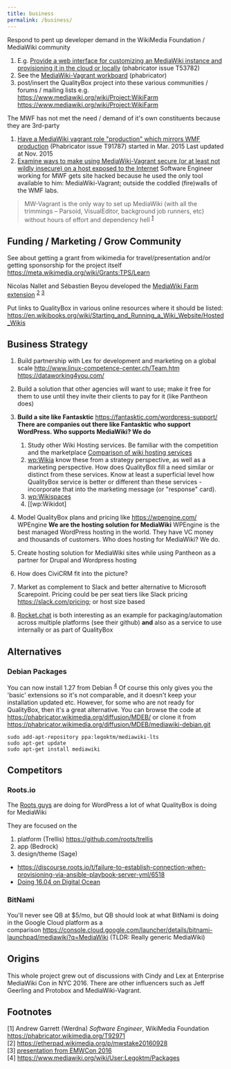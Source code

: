 ```yaml
---
title: business
permalink: /business/
---
```



Respond to pent up developer demand in the WikiMedia Foundation / MediaWiki community

1.  E.g. [Provide a web interface for customizing an MediaWiki instance and provisioning it in the cloud or locally](https://phabricator.wikimedia.org/T53782) (phabricator issue T53782)
2.  See the [MediaWiki-Vagrant workboard](https://phabricator.wikimedia.org/project/view/627/) (phabricator)
3.  post/insert the QualityBox project into these various communities / forums / mailing lists e.g. <https://www.mediawiki.org/wiki/Project:WikiFarm> <https://www.mediawiki.org/wiki/Project:WikiFarm>


The MWF has not met the need / demand of it's own constituents because they are 3rd-party

1.  [Have a MediaWiki vagrant role "production" which mirrors WMF production](https://phabricator.wikimedia.org/T91787) (Phabricator issue T91787) started in Mar. 2015 Last updated at Nov. 2015
2.  [Examine ways to make using MediaWiki-Vagrant secure (or at least not wildly insecure) on a host exposed to the Internet](https://phabricator.wikimedia.org/T92971) Software Engineer working for MWF gets site hacked because he used the only tool available to him: MediaWiki-Vagrant; outside the coddled (fire)walls of the WMF labs.

> MW-Vagrant is the only way to set up MediaWiki (with all the trimmings – Parsoid, VisualEditor, background job runners, etc) without hours of effort and dependency hell <sup>[1](#footnote1)</sup>


Funding / Marketing / Grow Community
------------------------------------


See about getting a grant from wikimedia for travel/presentation and/or getting sponsorship for the project itself <https://meta.wikimedia.org/wiki/Grants:TPS/Learn>


Nicolas Nallet and Sébastien Beyou developed the [MediaWiki Farm extension](/mw:Extension:MediaWikiFarm "wikilink") <sup>[2](#footnote2)</sup> <sup>[3](#footnote3)</sup>


Put links to QualityBox in various online resources where it should be listed: <https://en.wikibooks.org/wiki/Starting_and_Running_a_Wiki_Website/Hosted_Wikis>


Business Strategy
-----------------

1.  Build partnership with Lex for development and marketing on a global scale <http://www.linux-competence-center.ch/Team.htm> <https://dataworking4you.com/>
2.  Build a solution that other agencies will want to use; make it free for them to use until they invite their clients to pay for it (like Pantheon does)
3.  **Build a site like Fantasktic** <https://fantasktic.com/wordpress-support/> **There are companies out there like Fantasktic who support WordPress. Who supports MediaWiki? We do**
    1.  Study other Wiki Hosting services. Be familiar with the competition and the marketplace [Comparison of wiki hosting services](/wp:Comparison_of_wiki_hosting_services "wikilink")
    2.  [wp:Wikia](/wp:Wikia "wikilink") know these from a strategy perspective, as well as a marketing perspective. How does QualityBox fill a need similar or distinct from these services. Know at least a superficial level how QualityBox service is better or different than these services - incorporate that into the marketing message (or "response" card).
    3.  [wp:Wikispaces](/wp:Wikispaces "wikilink")
    4.  [[wp:Wikidot]

4.  Model QualityBox plans and pricing like <https://wpengine.com/> WPEngine **We are the hosting solution for MediaWiki** WPEngine is the best managed WordPress hosting in the world. They have VC money and thousands of customers. Who does hosting for MediaWiki? We do.
5.  Create hosting solution for MediaWiki sites while using Pantheon as a partner for Drupal and Wordpress hosting
6.  How does CiviCRM fit into the picture?
7.  Market as complement to Slack and better alternative to Microsoft Scarepoint. Pricing could be per seat tiers like Slack pricing <https://slack.com/pricing>; or host size based
8.  [Rocket.chat](https://rocket.chat/) is both interesting as an example for packaging/automation across multiple platforms (see their github) **and** also as a service to use internally or as part of QualityBox

Alternatives
------------

### Debian Packages

You can now install 1.27 from Debian <sup>[4](#footnote4)</sup> Of course this only gives you the 'basic' extensions so it's not comparable, and it doesn't keep your installation updated etc. However, for some who are not ready for QualityBox, then it's a great alternative. You can browse the code at <https://phabricator.wikimedia.org/diffusion/MDEB/> or clone it from <https://phabricator.wikimedia.org/diffusion/MDEB/mediawiki-debian.git>

~~~~ {.bash}
sudo add-apt-repository ppa:legoktm/mediawiki-lts
sudo apt-get update
sudo apt-get install mediawiki
~~~~

Competitors
-----------

### Roots.io

The [Roots guys](https://roots.io/) are doing for WordPress a lot of what QualityBox is doing for MediaWiki

They are focused on the

1.  platform (Trellis) <https://github.com/roots/trellis>
2.  app (Bedrock)
3.  design/theme (Sage)

-   <https://discourse.roots.io/t/failure-to-establish-connection-when-provisioning-via-ansible-playbook-server-yml/6518>
-   [Doing 16.04 on Digital Ocean](https://discourse.roots.io/t/trellis-ubuntu-16-04-do/6551)

### BitNami

You'll never see QB at \$5/mo, but QB should look at what BitNami is doing in the Google Cloud platform as a comparison https://console.cloud.google.com/launcher/details/bitnami-launchpad/mediawiki?q=MediaWiki  (TLDR: Really generic MediaWiki)


Origins
-------

This whole project grew out of discussions with Cindy and Lex at Enterprise MediaWiki Con in NYC 2016. There are other influencers such as Jeff Geerling and Protobox and MediaWiki-Vagrant.

Footnotes
---------

<a name="footnote1">[1]</a> Andrew Garrett (Werdna) *Software Engineer*, WikiMedia Foundation <https://phabricator.wikimedia.org/T92971>  
<a name="footnote2">[2]</a> <https://etherpad.wikimedia.org/p/mwstake20160928>  
<a name="footnote3">[3]</a> [presentation from EMWCon 2016](https://upload.wikimedia.org/wikipedia/mediawiki/1/1d/MediaWikiFarm_Extension_Presentation.pdf)  
<a name="footnote4">[4]</a> <https://www.mediawiki.org/wiki/User:Legoktm/Packages>